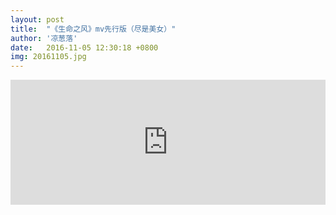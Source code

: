 ```yaml
---
layout: post
title:  "《生命之风》mv先行版（尽是美女）"
author: '凉葱落'
date:   2016-11-05 12:30:18 +0800
img: 20161105.jpg
---
```

<style>.img{display:none;}</style>
<iframe frameborder="0" src="http://v.qq.com/iframe/player.html?vid=v00170fj4g3&tiny=0&auto=0" allowfullscreen style="width:100%; min-height:200px"></iframe>
